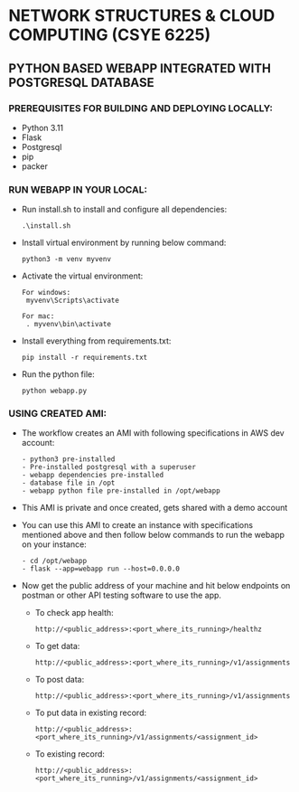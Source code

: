 # NETWORK STRUCTURES &amp; CLOUD COMPUTING (CSYE 6225)

## PYTHON BASED WEBAPP INTEGRATED WITH POSTGRESQL DATABASE

### PREREQUISITES FOR BUILDING AND DEPLOYING LOCALLY:
- Python 3.11
- Flask
- Postgresql
- pip
- packer

### RUN WEBAPP IN YOUR LOCAL:
- Run install.sh to install and configure all dependencies:
    
      .\install.sh

- Install virtual environment by running below command:
    
    
      python3 -m venv myvenv

- Activate the virtual environment:


      For windows:
       myvenv\Scripts\activate

      For mac:
       . myvenv\bin\activate

- Install everything from requirements.txt:
      
      pip install -r requirements.txt

- Run the python file:
      
      python webapp.py

### USING CREATED AMI:
- The workflow creates an AMI with following specifications in AWS dev account:
        
      - python3 pre-installed
      - Pre-installed postgresql with a superuser
      - webapp dependencies pre-installed
      - database file in /opt
      - webapp python file pre-installed in /opt/webapp
- This AMI is private and once created, gets shared with a demo account
- You can use this AMI to create an instance with specifications mentioned above and then follow below commands to run the webapp on your instance:
    
      
      - cd /opt/webapp
      - flask --app=webapp run --host=0.0.0.0
- Now get the public address of your machine and hit below endpoints on postman or other API testing software to use the app.


   - To check app health:
   
         
         http://<public_address>:<port_where_its_running>/healthz

    - To get data:
    
    
          
          http://<public_address>:<port_where_its_running>/v1/assignments

    - To post data:



          http://<public_address>:<port_where_its_running>/v1/assignments
    
    - To put data in existing record:



          http://<public_address>:<port_where_its_running>/v1/assignments/<assignment_id>

    - To existing record:


          http://<public_address>:<port_where_its_running>/v1/assignments/<assignment_id>
